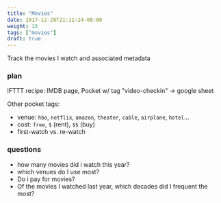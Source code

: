 ```yaml
---
title: "Movies"
date: 2017-12-28T21:11:24-08:00
weight: 15
tags: ["movies"]
draft: true
---
```


Track the movies I watch and associated metadata

<!--more-->

### plan

IFTTT recipe: IMDB page, Pocket w/ tag "video-checkin" -> google sheet

Other pocket tags:

- venue: `hbo`, `netflix`, `amazon`, `theater`, `cable`, `airplane`, `hotel`...
- cost: `free`, `$` (rent), `$$` (buy)
- first-watch vs. re-watch

### questions
- how many movies did i watch this year?
- which venues do I use most?
- Do i pay for movies?
- Of the movies I watched last year, which decades did I frequent the most?
